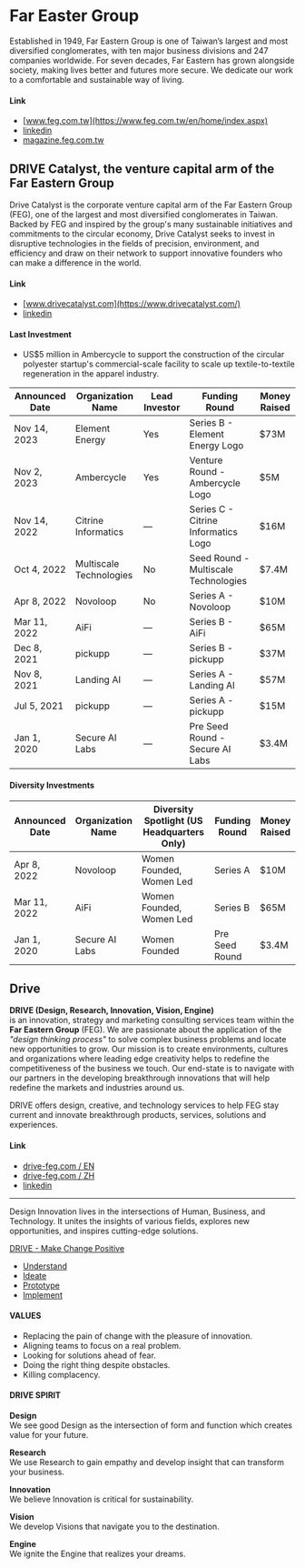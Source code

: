 # Far Easter Group

Established in 1949, Far Eastern Group is one of Taiwan’s largest and most diversified conglomerates, with ten major business divisions and 247 companies worldwide. For seven decades, Far Eastern has grown alongside society, making lives better and futures more secure. We dedicate our work to a comfortable and sustainable way of living.

#### Link

- [www.feg.com.tw](https://www.feg.com.tw/en/home/index.aspx)
- [linkedin](https://tw.linkedin.com/company/far-eastern-group)
- [magazine.feg.com.tw](https://magazine.feg.com.tw/magazine/tw/index.aspx)

## DRIVE Catalyst, the venture capital arm of the Far Eastern Group

Drive Catalyst is the corporate venture capital arm of the Far Eastern Group (FEG), one of the largest and most diversified conglomerates in Taiwan. Backed by FEG and inspired by the group's many sustainable initiatives and commitments to the circular economy, Drive Catalyst seeks to invest in disruptive technologies in the fields of precision, environment, and efficiency and draw on their network to support innovative founders who can make a difference in the world.

#### Link

- [www.drivecatalyst.com](https://www.drivecatalyst.com/)
- [linkedin](https://www.linkedin.com/company/drivecatalyst/)

#### Last Investment

- US$5 million in Ambercycle to support the construction of the circular polyester startup's commercial-scale facility to scale up textile-to-textile regeneration in the apparel industry.

| Announced Date | Organization Name       | Lead Investor | Funding Round      | Money Raised |
|-|-|-|-|-|
| Nov 14, 2023| Element Energy | Yes | Series B - Element Energy Logo | $73M|
| Nov 2, 2023| Ambercycle | Yes | Venture Round - Ambercycle Logo| $5M|
| Nov 14, 2022| Citrine Informatics | — | Series C - Citrine Informatics Logo| $16M|  
| Oct 4, 2022| Multiscale Technologies | No | Seed Round - Multiscale Technologies| $7.4M|
| Apr 8, 2022| Novoloop | No | Series A - Novoloop| $10M|
| Mar 11, 2022| AiFi | — | Series B - AiFi| $65M|
| Dec 8, 2021| pickupp | — | Series B - pickupp| $37M|
| Nov 8, 2021| Landing AI | — | Series A - Landing AI| $57M|
| Jul 5, 2021| pickupp | — | Series A - pickupp| $15M| 
| Jan 1, 2020| Secure AI Labs | — | Pre Seed Round - Secure AI Labs| $3.4M|

#### Diversity Investments

| Announced Date | Organization Name | Diversity Spotlight (US Headquarters Only) | Funding Round | Money Raised |
|-|-|-|-|-|
| Apr 8, 2022| Novoloop| Women Founded, Women Led| Series A| $10M|
| Mar 11, 2022| AiFi| Women Founded, Women Led| Series B| $65M|  
| Jan 1, 2020| Secure AI Labs| Women Founded| Pre Seed Round| $3.4M|

## Drive 

**DRIVE (Design, Research, Innovation, Vision, Engine)**
<br>is an innovation, strategy and marketing consulting services team within the **Far Eastern Group** (FEG). We are passionate about the application of the _"design thinking process"_ to solve complex business problems and locate new opportunities to grow. Our mission is to create environments, cultures and organizations where leading edge creativity helps to redefine the competitiveness of the business we touch. Our end-state is to navigate with our partners in the developing breakthrough innovations that will help redefine the markets and industries around us.

DRIVE offers design, creative, and technology services to help FEG stay current and innovate breakthrough products, services, solutions and experiences.

#### Link

- [drive-feg.com / EN ](https://www.drive-feg.com/en/)
- [drive-feg.com / ZH ](https://www.drive-feg.com/zh/)
- [linkedin](https://www.linkedin.com/company/fegdrive/)

---
Design Innovation lives in the intersections of Human, Business, and Technology. It unites the insights of various fields, explores new opportunities, and inspires cutting-edge solutions.

[DRIVE - Make Change Positive](https://www.youtube.com/watch?v=yjfDnWMYh-g)

* [Understand](https://www.youtube.com/watch?v=EOZHcaz3Mbg)
* [Ideate](https://www.youtube.com/watch?v=2jA9WMPSpFo)
* [Prototype](https://www.youtube.com/watch?v=l__uz1B2Pl8)
* [Implement](https://www.youtube.com/watch?v=9Sl-QPFVZ00)



#### VALUES

* Replacing the pain of change with the pleasure of innovation.
* Aligning teams to focus on a real problem.
* Looking for solutions ahead of fear.
* Doing the right thing despite obstacles.
* Killing complacency.

#### DRIVE SPIRIT

**Design**
<br>We see good Design as the intersection of form and function which creates value for your future.

**Research**
<br>We use Research to gain empathy and develop insight that can transform your business.

**Innovation**
<br>We believe Innovation is critical for sustainability.

**Vision**
<br>We develop Visions that navigate you to the destination.

**Engine**
<br>We ignite the Engine that realizes your dreams.



